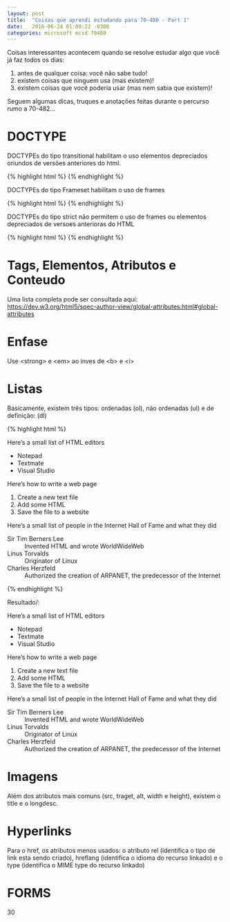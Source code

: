 ```yaml
---
layout: post
title:  "Coisas que aprendi estudando para 70-480 - Part 1"
date:   2016-06-24 01:00:22 -0300
categories: microsoft mcsd 70480
---
```

<p>
Coisas interessantes acontecem quando se resolve estudar algo que você já faz todos os dias:
<ol>
  <li>antes de qualquer coisa: você não sabe tudo!</li>
  <li>existem coisas que ninguem usa (mas existem)!</li>
  <li>existem coisas que você poderia usar (mas nem sabia que existem)!</li>
</ol>
</p>

Seguem algumas dicas, truques e anotações feitas durante o percurso rumo a 70-482...

<h1>DOCTYPE</h1>
<p> DOCTYPEs do tipo transitional habilitam o uso elementos depreciados oriundos de versões anteriores do html.</p>
{% highlight html %}
<!DOCTYPE HTML PUBLIC "-//W3C//DTD HTML 4.01 Transitional//EN" "http://www.w3.org/TR/html4/loose.dtd">
{% endhighlight %}

<p> DOCTYPEs do tipo Frameset habilitam o uso de frames</p>
{% highlight html %}
<!DOCTYPE HTML PUBLIC "-//W3C//DTD HTML 4.01 Frameset//EN" "http://www.w3.org/TR/html4/frameset.dtd">
{% endhighlight %}

<p> DOCTYPEs do tipo strict não permitem o uso de frames ou elementos depreciados de versoes anterioras do HTML</p>
{% highlight html %}
<!DOCTYPE HTML PUBLIC "-//W3C//DTD HTML 4.01 Frameset//EN" "http://www.w3.org/TR/html4/strict.dtd">
{% endhighlight %}

<h1>Tags, Elementos, Atributos e Conteudo</h1>
Uma lista completa pode ser consultada aqui:
<a href="https://dev.w3.org/html5/spec-author-view/global-attributes.html#global-attributes" target="_blank">https://dev.w3.org/html5/spec-author-view/global-attributes.html#global-attributes</a>

<h1>Enfase</h1>
<p>Use &lt;strong&gt; e &lt;em&gt; ao inves de &lt;b&gt; e &lt;i&gt;</p>

<h1>Listas</h1>
<p>Basicamente, existem três tipos: ordenadas (ol), não ordenadas (ul) e de definição: (dl)</p>
{% highlight html %}
<p>Here’s a small list of HTML editors</p>
<ul>
<li>Notepad</li>
<li>Textmate</li>
<li>Visual Studio</li>
</ul>
<p>Here’s how to write a web page</p>
<ol>
<li>Create a new text file</li>
<li>Add some HTML</li>
<li>Save the file to a website</li>
</ol>
<p>Here’s a small list of people in the Internet Hall of Fame and what they did</p>
<dl>
<dt>Sir Tim Berners Lee</dt>
<dd>Invented HTML and wrote WorldWideWeb</dd>
<dt>Linus Torvalds</dt>
<dd>Originator of Linux</dd>
<dt>Charles Herzfeld</dt>
<dd>Authorized the creation of ARPANET, the predecessor of the Internet</dd>
</dl>
{% endhighlight %}

<p>Resultado/:</p>

<p>Here’s a small list of HTML editors</p>
<ul>
<li>Notepad</li>
<li>Textmate</li>
<li>Visual Studio</li>
</ul>
<p>Here’s how to write a web page</p>
<ol>
<li>Create a new text file</li>
<li>Add some HTML</li>
<li>Save the file to a website</li>
</ol>
<p>Here’s a small list of people in the Internet Hall of Fame and what they did</p>
<dl>
<dt>Sir Tim Berners Lee</dt>
<dd>Invented HTML and wrote WorldWideWeb</dd>
<dt>Linus Torvalds</dt>
<dd>Originator of Linux</dd>
<dt>Charles Herzfeld</dt>
<dd>Authorized the creation of ARPANET, the predecessor of the Internet</dd>
</dl>

<h1>Imagens</h1>
Além dos atributos mais comuns (src, traget, alt, width e height), existem o title e o longdesc.

<h1>Hyperlinks</h1>
<p>Para o href, os atributos menos usados: o atributo rel (identifica o tipo de link esta sendo criado), hreflang (identifica o idioma do recurso linkado) e o type (identifica o MIME type do recurso linkado)</p>

<h1>FORMS</h1> 30

